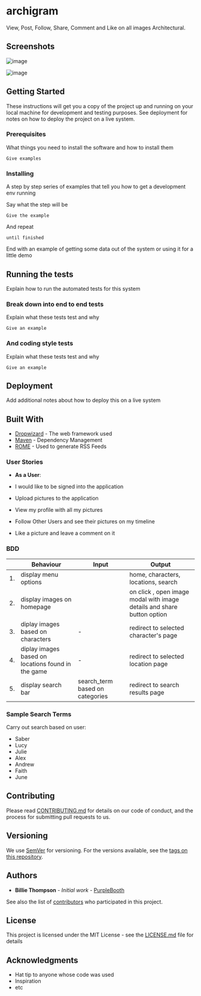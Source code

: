 # archigram

View, Post, Follow, Share, Comment and Like on all images Architectural.

## Screenshots

![image]()

![image]()

## Getting Started

These instructions will get you a copy of the project up and running on your local machine for development and testing purposes. See deployment for notes on how to deploy the project on a live system.

### Prerequisites

What things you need to install the software and how to install them

```
Give examples
```

### Installing

A step by step series of examples that tell you how to get a development env running

Say what the step will be

```
Give the example
```

And repeat

```
until finished
```

End with an example of getting some data out of the system or using it for a little demo

## Running the tests

Explain how to run the automated tests for this system

### Break down into end to end tests

Explain what these tests test and why

```
Give an example
```

### And coding style tests

Explain what these tests test and why

```
Give an example
```

## Deployment

Add additional notes about how to deploy this on a live system

## Built With

* [Dropwizard](http://www.dropwizard.io/1.0.2/docs/) - The web framework used
* [Maven](https://maven.apache.org/) - Dependency Management
* [ROME](https://rometools.github.io/rome/) - Used to generate RSS Feeds

### User Stories

* **As a User**:

* I would like to be signed into the application
* Upload pictures to the application
* View my profile with all my pictures
* Follow Other Users and see their pictures on my timeline
* Like a picture and leave a comment on it

### BDD
|     | Behaviour    |          Input                | Output    | 
|--- | ---         |     ---      |          --- |
|  1. | display menu options |     | home, characters, locations, search      |
|  2. | display images on homepage |    | on click , open image modal  with image details and share button option  |
|  3. | diplay images based on characters  |  -  |  redirect to selected character's page  |
|  4. | diplay images based on locations found in the game  |  -  |  redirect to selected location page  |
|  5. | display search bar |  search_term based on categories  | redirect to search results page |

### Sample Search Terms
Carry out search based on user:
* Saber
* Lucy
* Julie
* Alex
* Andrew
* Faith
* June

## Contributing

Please read [CONTRIBUTING.md](https://gist.github.com/PurpleBooth/b24679402957c63ec426) for details on our code of conduct, and the process for submitting pull requests to us.

## Versioning

We use [SemVer](http://semver.org/) for versioning. For the versions available, see the [tags on this repository](https://github.com/your/project/tags). 

## Authors

* **Billie Thompson** - *Initial work* - [PurpleBooth](https://github.com/PurpleBooth)

See also the list of [contributors](https://github.com/your/project/contributors) who participated in this project.

## License

This project is licensed under the MIT License - see the [LICENSE.md](LICENSE.md) file for details

## Acknowledgments

* Hat tip to anyone whose code was used
* Inspiration
* etc

